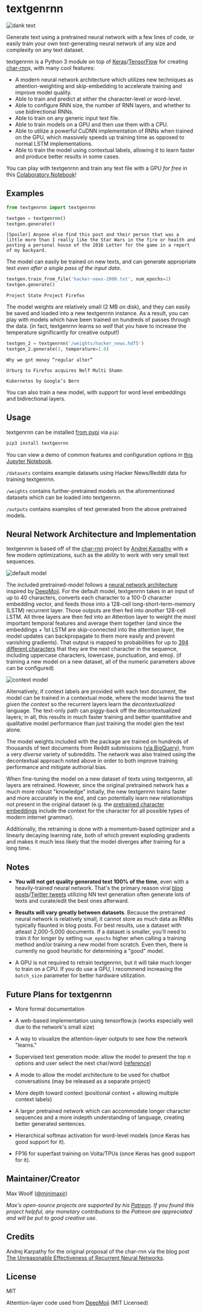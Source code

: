 # textgenrnn

![dank text](/docs/textgenrnn_console.gif)

Generate text using a pretrained neural network with a few lines of code, or easily train your own text-generating neural network of any size and complexity on any text dataset.

textgenrnn is a Python 3 module on top of [Keras](https://github.com/fchollet/keras)/[TensorFlow](https://www.tensorflow.org) for creating [char-rnn](http://karpathy.github.io/2015/05/21/rnn-effectiveness/)s, with many cool features:

* A modern neural network architecture which utilizes new techniques as attention-weighting and skip-embedding to accelerate training and improve model quality.
* Able to train and predict at either the character-level or word-level.
* Able to configure RNN size, the number of RNN layers, and whether to use bidirectional RNNs.
* Able to train on any generic input text file.
* Able to train models on a GPU and then use them with a CPU.
* Able to utilize a powerful CuDNN implementation of RNNs when trained on the GPU, which massively speeds up training time as opposed to normal LSTM implementations.
* Able to train the model using contextual labels, allowing it to learn faster and produce better results in some cases.

You can play with textgenrnn and train any text file with a GPU *for free* in this [Colaboratory Notebook](https://drive.google.com/file/d/1mMKGnVxirJnqDViH7BDJxFqWrsXlPSoK/view?usp=sharing)!

## Examples

```python
from textgenrnn import textgenrnn

textgen = textgenrnn()
textgen.generate()
```

```text
[Spoiler] Anyone else find this post and their person that was a little more than I really like the Star Wars in the fire or health and posting a personal house of the 2016 Letter for the game in a report of my backyard.
```

The model can easily be trained on new texts, and can generate appropriate text *even after a single pass of the input data*.

```python
textgen.train_from_file('hacker-news-2000.txt', num_epochs=1)
textgen.generate()
```

```text
Project State Project Firefox
```

The model weights are relatively small (2 MB on disk), and they can easily be saved and loaded into a new textgenrnn instance. As a result, you can play with models which have been trained on hundreds of passes through the data. (in fact, textgenrnn learns *so well* that you have to increase the temperature significantly for creative output!)

```python
textgen_2 = textgenrnn('/weights/hacker_news.hdf5')
textgen_2.generate(3, temperature=1.0)
```

```text
Why we got money “regular alter”

Urburg to Firefox acquires Nelf Multi Shamn

Kubernetes by Google’s Bern
```

You can also train a new model, with support for word level embeddings and bidirectional layers.

## Usage

textgenrnn can be installed [from pypi](https://pypi.python.org/pypi/textgenrnn) via `pip`:

```sh
pip3 install textgenrnn
```

You can view a demo of common features and configuration options in [this Jupyter Notebook](/docs/textgenrnn-demo.ipynb).

`/datasets` contains example datasets using Hacker News/Reddit data for training textgenrnn.

`/weights` contains further-pretrained models on the aforementioned datasets which can be loaded into textgenrnn.

`/outputs` contains examples of text generated from the above pretrained models.

## Neural Network Architecture and Implementation

textgenrnn is based off of the [char-rnn](https://github.com/karpathy/char-rnn) project by [Andrej Karpathy](https://twitter.com/karpathy) with a few modern optimizations, such as the ability to work with very small text sequences.

![default model](/docs/default_model.png)

The included pretrained-model follows a [neural network architecture](https://github.com/bfelbo/DeepMoji/blob/master/deepmoji/model_def.py) inspired by [DeepMoji](https://github.com/bfelbo/DeepMoji). For the default model, textgenrnn takes in an input of up to 40 characters, converts each character to a 100-D character embedding vector, and feeds those into a 128-cell long-short-term-memory (LSTM) recurrent layer. Those outputs are then fed into *another* 128-cell LSTM. All three layers are then fed into an Attention layer to weight the most important temporal features and average them together (and since the embeddings + 1st LSTM are skip-connected into the attention layer, the model updates can backpropagate to them more easily and prevent vanishing gradients). That output is mapped to probabilities for up to [394 different characters](/textgenrnn/textgenrnn_vocab.json) that they are the next character in the sequence, including uppercase characters, lowercase, punctuation, and emoji. (if training a new model on a new dataset, all of the numeric parameters above can be configured)

![context model](/docs/context_model.png)

Alternatively, if context labels are provided with each text document, the model can be trained in a contextual mode, where the model learns the text *given the context* so the recurrent layers learn the *decontextualized* language. The text-only path can piggy-back off the decontextualized layers; in all, this results in much faster training and better quantitative and qualitative model performance than just training the model gien the text alone.

The model weights included with the package are trained on hundreds of thousands of text documents from Reddit submissions ([via BigQuery](http://minimaxir.com/2015/10/reddit-bigquery/)), from a very *diverse* variety of subreddits. The network was also trained using the decontextual approach noted above in order to both improve training performance and mitigate authorial bias.

When fine-tuning the model on a new dataset of texts using textgenrnn, all layers are retrained. However, since the original pretrained network has a much more robust "knowledge" initially, the new textgenrnn trains faster and more accurately in the end, and can potentially learn new relationships not present in the original dataset (e.g. the [pretrained character embeddings](http://minimaxir.com/2017/04/char-embeddings/) include the context for the character for all possible types of modern internet grammar).

Additionally, the retraining is done with a momentum-based optimizer and a linearly decaying learning rate, both of which prevent exploding gradients and makes it much less likely that the model diverges after training for a long time.

## Notes

* **You will not get quality generated text 100% of the time**, even with a heavily-trained neural network. That's the primary reason viral [blog posts](http://aiweirdness.com/post/170685749687/candy-heart-messages-written-by-a-neural-network)/[Twitter tweets](https://twitter.com/botnikstudios/status/955870327652970496) utilizing NN text generation often generate lots of texts and curate/edit the best ones afterward.

* **Results will vary greatly between datasets**. Because the pretrained neural network is relatively small, it cannot store as much data as RNNs typically flaunted in blog posts. For best results, use a dataset with atleast 2,000-5,000 documents. If a dataset is smaller, you'll need to train it for longer by setting `num_epochs` higher when calling a training method and/or training a new model from scratch. Even then, there is currently no good heuristic for determining a "good" model.

* A GPU is not required to retrain textgenrnn, but it will take much longer to train on a CPU. If you do use a GPU, I recommend increasing the `batch_size` parameter for better hardware utilization.

## Future Plans for textgenrnn

* More formal documentation

* A web-based implementation using tensorflow.js (works especially well due to the network's small size)

* A way to visualize the attention-layer outputs to see how the network "learns."

* Supervised text generation mode: allow the model to present the top *n* options and user select the next char/word ([reference](https://fivethirtyeight.com/features/some-like-it-bot/))

* A mode to allow the model architecture to be used for chatbot conversations (may be released as a separate project)

* More depth toward context (positional context + allowing multiple context labels)

* A larger pretrained network which can accommodate longer character sequences and a more indepth understanding of language, creating better generated sentences.

* Hierarchical softmax activation for word-level models (once Keras has good support for it).

* FP16 for superfast training on Volta/TPUs (once Keras has good support for it).

## Maintainer/Creator

Max Woolf ([@minimaxir](http://minimaxir.com))

*Max's open-source projects are supported by his [Patreon](https://www.patreon.com/minimaxir). If you found this project helpful, any monetary contributions to the Patreon are appreciated and will be put to good creative use.*

## Credits

Andrej Karpathy for the original proposal of the char-rnn via the blog post [The Unreasonable Effectiveness of Recurrent Neural Networks](http://karpathy.github.io/2015/05/21/rnn-effectiveness/).

## License

MIT

Attention-layer code used from [DeepMoji](https://github.com/bfelbo/DeepMoji) (MIT Licensed)